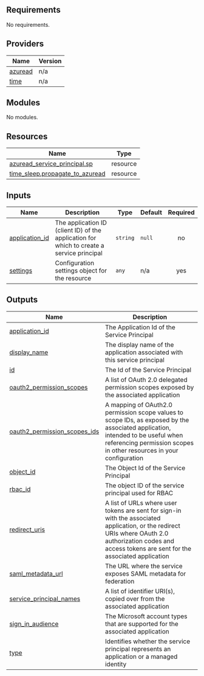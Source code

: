 <!-- BEGIN_TF_DOCS -->
## Requirements

No requirements.

## Providers

| Name | Version |
|------|---------|
| <a name="provider_azuread"></a> [azuread](#provider\_azuread) | n/a |
| <a name="provider_time"></a> [time](#provider\_time) | n/a |

## Modules

No modules.

## Resources

| Name | Type |
|------|------|
| [azuread_service_principal.sp](https://registry.terraform.io/providers/hashicorp/azuread/latest/docs/resources/service_principal) | resource |
| [time_sleep.propagate_to_azuread](https://registry.terraform.io/providers/hashicorp/time/latest/docs/resources/sleep) | resource |

## Inputs

| Name | Description | Type | Default | Required |
|------|-------------|------|---------|:--------:|
| <a name="input_application_id"></a> [application\_id](#input\_application\_id) | The application ID (client ID) of the application for which to create a service principal | `string` | `null` | no |
| <a name="input_settings"></a> [settings](#input\_settings) | Configuration settings object for the resource | `any` | n/a | yes |

## Outputs

| Name | Description |
|------|-------------|
| <a name="output_application_id"></a> [application\_id](#output\_application\_id) | The Application Id of the Service Principal |
| <a name="output_display_name"></a> [display\_name](#output\_display\_name) | The display name of the application associated with this service principal |
| <a name="output_id"></a> [id](#output\_id) | The Id of the Service Principal |
| <a name="output_oauth2_permission_scopes"></a> [oauth2\_permission\_scopes](#output\_oauth2\_permission\_scopes) | A list of OAuth 2.0 delegated permission scopes exposed by the associated application |
| <a name="output_oauth2_permission_scopes_ids"></a> [oauth2\_permission\_scopes\_ids](#output\_oauth2\_permission\_scopes\_ids) | A mapping of OAuth2.0 permission scope values to scope IDs, as exposed by the associated application, intended to be useful when referencing permission scopes in other resources in your configuration |
| <a name="output_object_id"></a> [object\_id](#output\_object\_id) | The Object Id of the Service Principal |
| <a name="output_rbac_id"></a> [rbac\_id](#output\_rbac\_id) | The object ID of the service principal used for RBAC |
| <a name="output_redirect_uris"></a> [redirect\_uris](#output\_redirect\_uris) | A list of URLs where user tokens are sent for sign-in with the associated application, or the redirect URIs where OAuth 2.0 authorization codes and access tokens are sent for the associated application |
| <a name="output_saml_metadata_url"></a> [saml\_metadata\_url](#output\_saml\_metadata\_url) | The URL where the service exposes SAML metadata for federation |
| <a name="output_service_principal_names"></a> [service\_principal\_names](#output\_service\_principal\_names) | A list of identifier URI(s), copied over from the associated application |
| <a name="output_sign_in_audience"></a> [sign\_in\_audience](#output\_sign\_in\_audience) | The Microsoft account types that are supported for the associated application |
| <a name="output_type"></a> [type](#output\_type) | Identifies whether the service principal represents an application or a managed identity |
<!-- END_TF_DOCS -->
